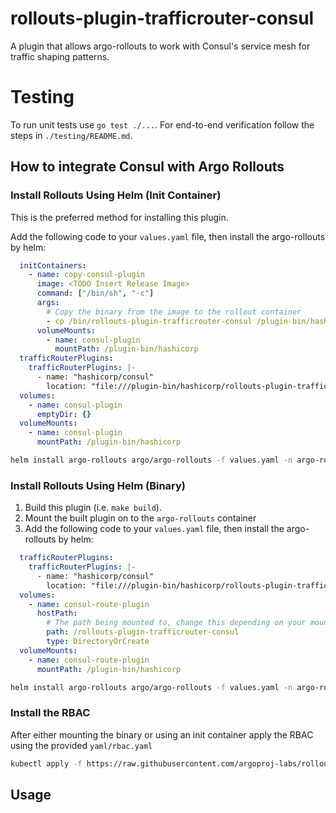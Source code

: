 # rollouts-plugin-trafficrouter-consul
A plugin that allows argo-rollouts to work with Consul's service mesh for traffic shaping patterns.

# Testing
To run unit tests use `go test ./...`. For end-to-end verification follow the steps in `./testing/README.md`.

## How to integrate Consul with Argo Rollouts

### Install Rollouts Using Helm (Init Container)
This is the preferred method for installing this plugin.

Add the following code to your `values.yaml` file, then install the argo-rollouts by helm:

```yaml
  initContainers:
    - name: copy-consul-plugin
      image: <TODO Insert Release Image>
      command: ["/bin/sh", "-c"]
      args:
        # Copy the binary from the image to the rollout container
        - cp /bin/rollouts-plugin-trafficrouter-consul /plugin-bin/hashicorp
      volumeMounts:
        - name: consul-plugin
          mountPath: /plugin-bin/hashicorp
  trafficRouterPlugins:
    trafficRouterPlugins: |-
      - name: "hashicorp/consul"
        location: "file:///plugin-bin/hashicorp/rollouts-plugin-trafficrouter-consul"
  volumes:
    - name: consul-plugin
      emptyDir: {}
  volumeMounts:
    - name: consul-plugin
      mountPath: /plugin-bin/hashicorp
```
```bash
helm install argo-rollouts argo/argo-rollouts -f values.yaml -n argo-rollouts
```

### Install Rollouts Using Helm (Binary)

1. Build this plugin (i.e. `make build`).
2. Mount the built plugin on to the `argo-rollouts` container
3. Add the following code to your `values.yaml` file, then install the argo-rollouts by helm:

```yaml
  trafficRouterPlugins:
    trafficRouterPlugins: |-
      - name: "hashicorp/consul"
        location: "file:///plugin-bin/hashicorp/rollouts-plugin-trafficrouter-consul"
  volumes:
    - name: consul-route-plugin
      hostPath:
        # The path being mounted to, change this depending on your mount path
        path: /rollouts-plugin-trafficrouter-consul
        type: DirectoryOrCreate
  volumeMounts:
    - name: consul-route-plugin
      mountPath: /plugin-bin/hashicorp
```
```bash
helm install argo-rollouts argo/argo-rollouts -f values.yaml -n argo-rollouts
```

### Install the RBAC

After either mounting the binary or using an init container apply the RBAC using the provided `yaml/rbac.yaml`
```bash
kubectl apply -f https://raw.githubusercontent.com/argoproj-labs/rollouts-plugin-trafficrouter-consul/main/yaml/rbac.yaml
```

## Usage
